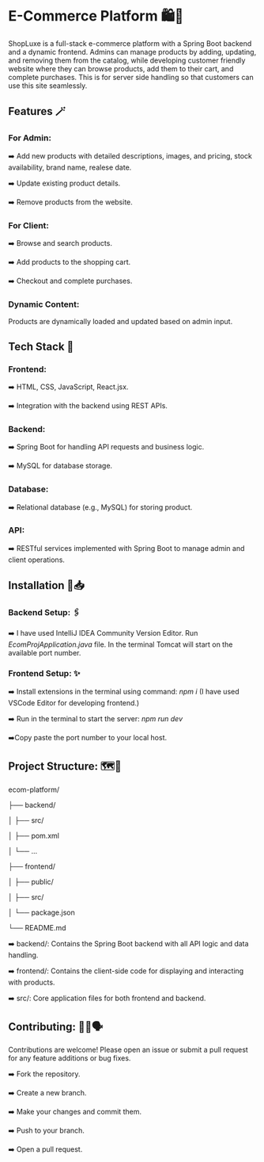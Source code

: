 # E-Commerce Platform 🛍️🛒
ShopLuxe is a full-stack e-commerce platform with a Spring Boot backend and a dynamic frontend. Admins can manage products by adding, updating, and removing them from the catalog, while developing customer friendly website where they can browse products,
add them to their cart, and complete purchases. This is for server side handling so that customers can use this site seamlessly.

## Features 🪄
### For Admin:
➡️ Add new products with detailed descriptions, images, and pricing, stock availability, brand name, realese date.

➡️ Update existing product details.

➡️ Remove products from the website.

### For Client:
➡️ Browse and search products.

➡️ Add products to the shopping cart.

➡️ Checkout and complete purchases.

### Dynamic Content: 
Products are dynamically loaded and updated based on admin input.

## Tech Stack 🧮
### Frontend:
➡️ HTML, CSS, JavaScript, React.jsx.

➡️ Integration with the backend using REST APIs.

### Backend:
➡️ Spring Boot for handling API requests and business logic.

➡️ MySQL for database storage.

### Database:
➡️ Relational database (e.g., MySQL) for storing product.

### API: 
➡️ RESTful services implemented with Spring Boot to manage admin and client operations.

## Installation 📲📥
### Backend Setup: 🖇️
➡️ I have used IntelliJ IDEA Community Version Editor. Run *EcomProjApplication.java* file. In the terminal Tomcat will start on the available port number.

### Frontend Setup: ✨
➡️ Install extensions in the terminal using command: *npm i* (I have used VSCode Editor for developing frontend.)

➡️ Run in the terminal to start the server: *npm run dev*

➡️Copy paste the port number to your local host.

## Project Structure: 🗺️📝

ecom-platform/

├── backend/

│   ├── src/

│   ├── pom.xml

│   └── ...

├── frontend/

│   ├── public/

│   ├── src/

│   └── package.json

└── README.md

➡️ backend/: Contains the Spring Boot backend with all API logic and data handling.

➡️ frontend/: Contains the client-side code for displaying and interacting with products.

➡️ src/: Core application files for both frontend and backend.

## Contributing: 💁‍♀️🗣️
Contributions are welcome! Please open an issue or submit a pull request for any feature additions or bug fixes.

➡️ Fork the repository.

➡️ Create a new branch.

➡️ Make your changes and commit them.

➡️ Push to your branch.

➡️ Open a pull request.

